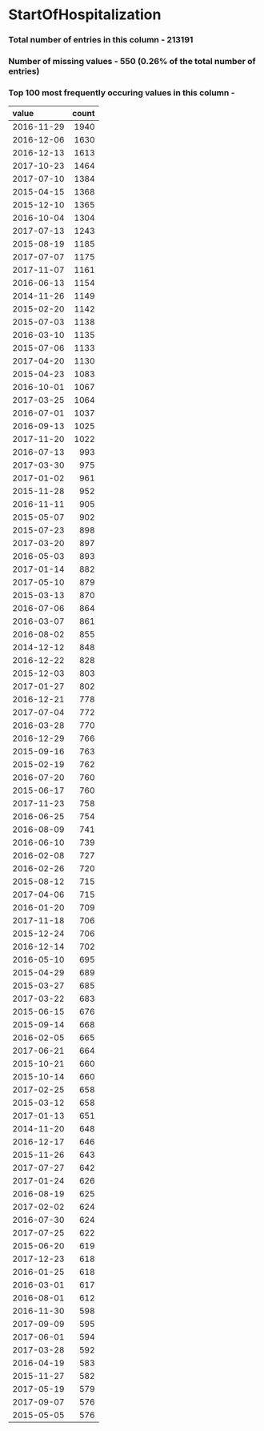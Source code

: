 
# StartOfHospitalization

### Total number of entries in this column - 213191

### Number of missing values - 550 (0.26% of the total number of entries)

### Top 100 most frequently occuring values in this column -

| value      |   count |
|:-----------|--------:|
| 2016-11-29 |    1940 |
| 2016-12-06 |    1630 |
| 2016-12-13 |    1613 |
| 2017-10-23 |    1464 |
| 2017-07-10 |    1384 |
| 2015-04-15 |    1368 |
| 2015-12-10 |    1365 |
| 2016-10-04 |    1304 |
| 2017-07-13 |    1243 |
| 2015-08-19 |    1185 |
| 2017-07-07 |    1175 |
| 2017-11-07 |    1161 |
| 2016-06-13 |    1154 |
| 2014-11-26 |    1149 |
| 2015-02-20 |    1142 |
| 2015-07-03 |    1138 |
| 2016-03-10 |    1135 |
| 2015-07-06 |    1133 |
| 2017-04-20 |    1130 |
| 2015-04-23 |    1083 |
| 2016-10-01 |    1067 |
| 2017-03-25 |    1064 |
| 2016-07-01 |    1037 |
| 2016-09-13 |    1025 |
| 2017-11-20 |    1022 |
| 2016-07-13 |     993 |
| 2017-03-30 |     975 |
| 2017-01-02 |     961 |
| 2015-11-28 |     952 |
| 2016-11-11 |     905 |
| 2015-05-07 |     902 |
| 2015-07-23 |     898 |
| 2017-03-20 |     897 |
| 2016-05-03 |     893 |
| 2017-01-14 |     882 |
| 2017-05-10 |     879 |
| 2015-03-13 |     870 |
| 2016-07-06 |     864 |
| 2016-03-07 |     861 |
| 2016-08-02 |     855 |
| 2014-12-12 |     848 |
| 2016-12-22 |     828 |
| 2015-12-03 |     803 |
| 2017-01-27 |     802 |
| 2016-12-21 |     778 |
| 2017-07-04 |     772 |
| 2016-03-28 |     770 |
| 2016-12-29 |     766 |
| 2015-09-16 |     763 |
| 2015-02-19 |     762 |
| 2016-07-20 |     760 |
| 2015-06-17 |     760 |
| 2017-11-23 |     758 |
| 2016-06-25 |     754 |
| 2016-08-09 |     741 |
| 2016-06-10 |     739 |
| 2016-02-08 |     727 |
| 2016-02-26 |     720 |
| 2015-08-12 |     715 |
| 2017-04-06 |     715 |
| 2016-01-20 |     709 |
| 2017-11-18 |     706 |
| 2015-12-24 |     706 |
| 2016-12-14 |     702 |
| 2016-05-10 |     695 |
| 2015-04-29 |     689 |
| 2015-03-27 |     685 |
| 2017-03-22 |     683 |
| 2015-06-15 |     676 |
| 2015-09-14 |     668 |
| 2016-02-05 |     665 |
| 2017-06-21 |     664 |
| 2015-10-21 |     660 |
| 2015-10-14 |     660 |
| 2017-02-25 |     658 |
| 2015-03-12 |     658 |
| 2017-01-13 |     651 |
| 2014-11-20 |     648 |
| 2016-12-17 |     646 |
| 2015-11-26 |     643 |
| 2017-07-27 |     642 |
| 2017-01-24 |     626 |
| 2016-08-19 |     625 |
| 2017-02-02 |     624 |
| 2016-07-30 |     624 |
| 2017-07-25 |     622 |
| 2015-06-20 |     619 |
| 2017-12-23 |     618 |
| 2016-01-25 |     618 |
| 2016-03-01 |     617 |
| 2016-08-01 |     612 |
| 2016-11-30 |     598 |
| 2017-09-09 |     595 |
| 2017-06-01 |     594 |
| 2017-03-28 |     592 |
| 2016-04-19 |     583 |
| 2015-11-27 |     582 |
| 2017-05-19 |     579 |
| 2017-09-07 |     576 |
| 2015-05-05 |     576 |
